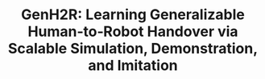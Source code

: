 ---
title:  "GenH2R: Learning Generalizable Human‑to‑Robot Handover via Scalable Simulation, Demonstration, and Imitation"
collection: publications
permalink: /publication/genh2r/
slug: genh2r
authors: "Zifan Wang\\*, Junyu Chen\\*, **Ziqing Chen**, Pengwei Xie, Rui Chen, Li Yi"
year: 2024
venue: CVPR
paperurl: https://arxiv.org/abs/2401.00929
codeurl:  https://github.com/chenjy2003/genh2r
github: https://genh2r.github.io/
bibtex: |
  @inproceedings{wang2024genh2r,
    title     = {GenH2R: Learning Generalizable Human-to-Robot Handover via Scalable Simulation, Demonstration, and Imitation},
    author    = {Wang, Zifan and Chen, Junyu and Chen, Ziqing and Xie, Pengwei and Chen, Rui and Yi, Li},
    booktitle = {Proceedings of the IEEE/CVF Conference on Computer Vision and Pattern Recognition},
    year      = {2024}
  }
---